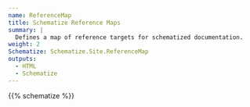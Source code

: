 ```yaml
---
name: ReferenceMap
title: Schematize Reference Maps
summary: |
  Defines a map of reference targets for schematized documentation.
weight: 2
Schematize: Schematize.Site.ReferenceMap
outputs:
  - HTML
  - Schematize
---
```


{{% schematize %}}
